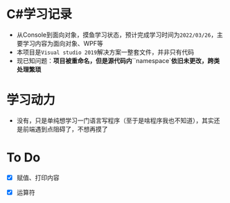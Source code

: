 # C#学习记录

- 从Console到面向对象，摸鱼学习状态，预计完成学习时间为`2022/03/26`，主要学习内容为面向对象、WPF等
- 本项目是`Visual studio 2019`解决方案一整套文件，并非只有代码
- 现已知问题：**项目被重命名，但是源代码内**``namespace`**依旧未更改，跨类处理繁琐**

#  学习动力

- 没有，只是单纯想学习一门语言写程序（至于是啥程序我也不知道），其实还是前端遇到点阻碍了，不想再摸了

# To Do

- [x] 赋值、打印内容
- [x] 运算符

